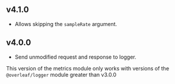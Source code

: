 ## v4.1.0

* Allows skipping the `sampleRate` argument.

## v4.0.0

* Send unmodified request and response to logger.

This version of the metrics module only works with versions of the `@overleaf/logger` module greater than v3.0.0
